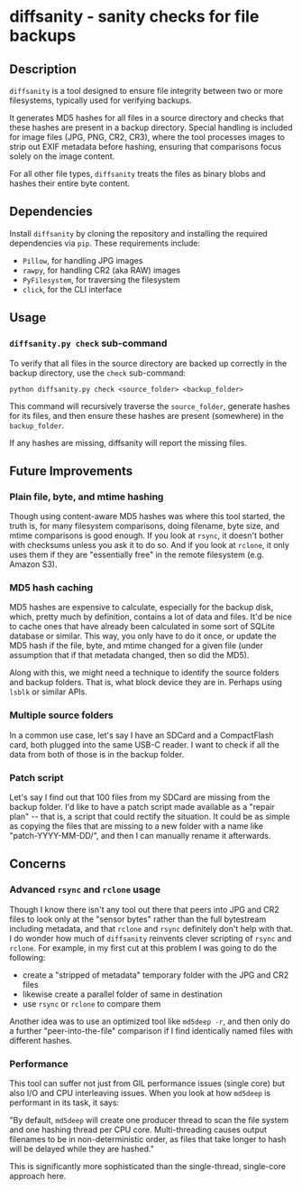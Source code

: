 # diffsanity - sanity checks for file backups

## Description

`diffsanity` is a tool designed to ensure file integrity between two or more
filesystems, typically used for verifying backups.

It generates MD5 hashes for all files in a source directory and checks that
these hashes are present in a backup directory. Special handling is included
for image files (JPG, PNG, CR2, CR3), where the tool processes images to strip
out EXIF metadata before hashing, ensuring that comparisons focus solely on the
image content.

For all other file types, `diffsanity` treats the files as binary blobs and
hashes their entire byte content.

## Dependencies

Install `diffsanity` by cloning the repository and installing the required
dependencies via `pip`. These requirements include:

- `Pillow`, for handling JPG images
- `rawpy`, for handling CR2 (aka RAW) images
- `PyFilesystem`, for traversing the filesystem
- `click`, for the CLI interface

## Usage

### `diffsanity.py check` sub-command

To verify that all files in the source directory are backed up correctly in the
backup directory, use the `check` sub-command:

```
python diffsanity.py check <source_folder> <backup_folder>
```

This command will recursively traverse the `source_folder`, generate hashes for
its files, and then ensure these hashes are present (somewhere) in the
`backup_folder`.

If any hashes are missing, diffsanity will report the missing files.

## Future Improvements

### Plain file, byte, and mtime hashing

Though using content-aware MD5 hashes was where this tool started, the truth
is, for many filesystem comparisons, doing filename, byte size, and mtime
comparisons is good enough. If you look at `rsync`, it doesn't bother with
checksums unless you ask it to do so. And if you look at `rclone`, it only uses
them if they are "essentially free" in the remote filesystem (e.g. Amazon S3).

### MD5 hash caching

MD5 hashes are expensive to calculate, especially for the backup disk, which,
pretty much by definition, contains a lot of data and files. It'd be nice to
cache ones that have already been calculated in some sort of SQLite database or
similar. This way, you only have to do it once, or update the MD5 hash if the
file, byte, and mtime changed for a given file (under assumption that if that
metadata changed, then so did the MD5).

Along with this, we might need a technique to identify the source folders and
backup folders. That is, what block device they are in. Perhaps using `lsblk`
or similar APIs.

### Multiple source folders

In a common use case, let's say I have an SDCard and a CompactFlash card, both
plugged into the same USB-C reader. I want to check if all the data from both
of those is in the backup folder.

### Patch script

Let's say I find out that 100 files from my SDCard are missing from the backup
folder. I'd like to have a patch script made available as a "repair plan" --
that is, a script that could rectify the situation. It could be as simple as
copying the files that are missing to a new folder with a name like
"patch-YYYY-MM-DD/", and then I can manually rename it afterwards.

## Concerns

### Advanced `rsync` and `rclone` usage

Though I know there isn't any tool out there that peers into JPG and CR2 files
to look only at the "sensor bytes" rather than the full bytestream including
metadata, and that `rclone` and `rsync` definitely don't help with that. I do
wonder how much of `diffsanity` reinvents clever scripting of `rsync` and
`rclone`. For example, in my first cut at this problem I was going to do the
following:

- create a "stripped of metadata" temporary folder with the JPG and CR2 files
- likewise create a parallel folder of same in destination
- use `rsync` or `rclone` to compare them

Another idea was to use an optimized tool like `md5deep -r`, and then only
do a further "peer-into-the-file" comparison if I find identically named
files with different hashes.

### Performance

This tool can suffer not just from GIL performance issues (single core) but
also I/O and CPU interleaving issues. When you look at how `md5deep` is
performant in its task, it says:

"By default, `md5deep` will create one producer thread to scan the file system
and one hashing thread per CPU core. Multi-threading causes output filenames to
be in non-deterministic order, as files that take longer to hash will be
delayed while they are hashed."

This is significantly more sophisticated than the single-thread, single-core
approach here.

